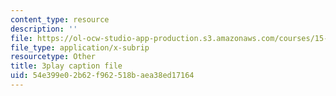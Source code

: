 ```yaml
---
content_type: resource
description: ''
file: https://ol-ocw-studio-app-production.s3.amazonaws.com/courses/15-401-finance-theory-i-fall-2008/54e399e02b62f962518baea38ed17164_4F1J5Q3DiaI.srt
file_type: application/x-subrip
resourcetype: Other
title: 3play caption file
uid: 54e399e0-2b62-f962-518b-aea38ed17164
---
```


